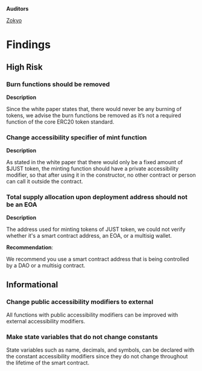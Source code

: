 **Auditors**

[Zokyo](https://x.com/zokyo_io)

# Findings

## High Risk

### Burn functions should be removed

**Description**

Since the white paper states that, there would never be any burning of tokens, we advise the
burn functions be removed as it’s not a required function of the core ERC20 token standard.

### Change accessibility specifier of mint function

**Description**

As stated in the white paper that there would only be a fixed amount of $JUST token, the
minting function should have a private accessibility modifier, so that after using it in the
constructor, no other contract or person can call it outside the contract.


### Total supply allocation upon deployment address should not be an EOA

**Description**

The address used for minting tokens of JUST token, we could not verify whether it's a smart
contract address, an EOA, or a multisig wallet.

**Recommendation**:

We recommend you use a smart contract address that is being controlled by a DAO or a
multisig contract.

## Informational

### Change public accessibility modifiers to external

All functions with public accessibility modifiers can be improved with external accessibility
modifiers.

### Make state variables that do not change constants

State variables such as name, decimals, and symbols, can be declared with the constant
accessibility modifiers since they do not change throughout the lifetime of the smart contract.
